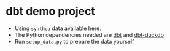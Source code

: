 # dbt demo project

- Using `synthea` data available [here](https://synthetichealth.github.io/synthea/).
- The Python dependencies needed are [dbt](https://github.com/dbt-labs/dbt-core) and [dbt-duckdb](https://github.com/duckdb/dbt-duckdb)
- Run `setup_data.py` to prepare the data yourself
